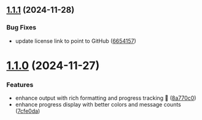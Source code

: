 ## [1.1.1](https://github.com/jguice/penguin/compare/v1.1.0...v1.1.1) (2024-11-28)


### Bug Fixes

* update license link to point to GitHub ([6654157](https://github.com/jguice/penguin/commit/6654157c817127a4897ffef5f87a252968de8e0f))

# [1.1.0](https://github.com/jguice/penguin/compare/v1.0.0...v1.1.0) (2024-11-27)


### Features

* enhance output with rich formatting and progress tracking 🎨 ([8a770c0](https://github.com/jguice/penguin/commit/8a770c0c352ceb627a2e60b05261c68126f8fcc1))
* enhance progress display with better colors and message counts ([7cfe0da](https://github.com/jguice/penguin/commit/7cfe0da9a0f2b5589dbb32836470c2e0eeb7b7a0))
